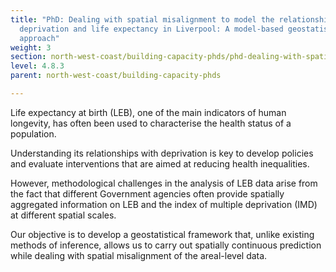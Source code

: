 ```yaml
---
title: "PhD: Dealing with spatial misalignment to model the relationship between
  deprivation and life expectancy in Liverpool: A model-based geostatistical
  approach"
weight: 3
section: north-west-coast/building-capacity-phds/phd-dealing-with-spatial-misalignment-to-model-the-relationship-between-deprivation-and-life-expectancy-in-liverpool-a-model-based-geostatistical-approach
level: 4.8.3
parent: north-west-coast/building-capacity-phds

---
```


Life expectancy at birth (LEB), one of the main indicators of human longevity, has often been used to characterise the health status of a population. 

Understanding its relationships with deprivation is key to develop policies and evaluate interventions that are aimed at reducing health inequalities.

However, methodological challenges in the analysis of LEB data arise from the fact that different Government agencies often provide spatially aggregated information on LEB and the index of multiple deprivation (IMD) at different spatial scales.  

Our objective is to develop a geostatistical framework that, unlike existing methods of inference, allows us to carry out spatially continuous prediction while dealing with spatial misalignment of the areal-level data.

        
